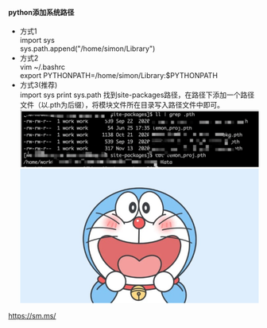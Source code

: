#### python添加系统路径
- 方式1  
import sys  
sys.path.append("/home/simon/Library")
- 方式2  
vim ~/.bashrc  
export PYTHONPATH=/home/simon/Library:$PYTHONPATH
- 方式3(推荐)  
import sys
print sys.path
找到site-packages路径，在路径下添加一个路径文件（以.pth为后缀），将模块文件所在目录写入路径文件中即可。
![py_sys_path.png](https://github.com/rhh2019/work_learn/blob/main/pic/py_sys_path.png)
![py_sys_path.png](https://github.com/rhh2019/work_learn/blob/main/pic/duola.jpg)

https://sm.ms/
